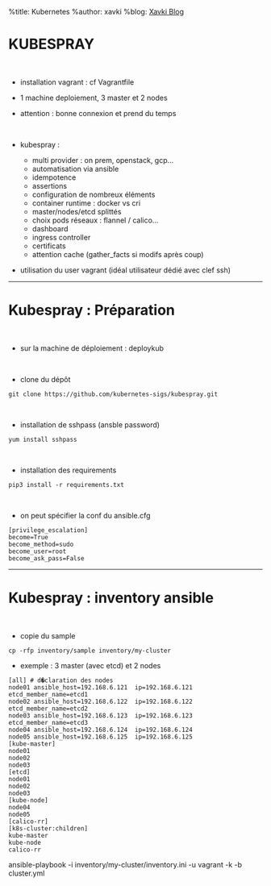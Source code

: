 %title: Kubernetes 
%author: xavki
%blog: [Xavki Blog](https://xavki.blog)

# KUBESPRAY


<br>

* installation vagrant : cf Vagrantfile

* 1 machine deploiement, 3 master et 2 nodes 

* attention : bonne connexion et prend du temps

<br>

* kubespray :
	* multi provider : on prem, openstack, gcp...
	* automatisation via ansible
	* idempotence
	* assertions
	* configuration de nombreux éléments
	* container runtime : docker vs cri
	* master/nodes/etcd splittés
	* choix pods réseaux : flannel / calico...
	* dashboard
	* ingress controller
	* certificats
	* attention cache (gather_facts si modifs après coup)

* utilisation du user vagrant (idéal utilisateur dédié avec clef ssh)

--------------------------------------------------------------------------------------

# Kubespray : Préparation


<br>

* sur la machine de déploiement : deploykub

<br>

* clone du dépôt

```
git clone https://github.com/kubernetes-sigs/kubespray.git
```

<br>

* installation de sshpass (ansble password)

```
yum install sshpass
```

<br>

* installation des requirements

```
pip3 install -r requirements.txt
```

<br>

* on peut spécifier la conf du ansible.cfg

```
[privilege_escalation]
become=True
become_method=sudo
become_user=root
become_ask_pass=False
```

---------------------------------------------------------------------------------------

# Kubespray : inventory ansible


<br>

* copie du sample

```
cp -rfp inventory/sample inventory/my-cluster
```

* exemple : 3 master (avec etcd) et 2 nodes 
```
[all] # d�claration des nodes
node01 ansible_host=192.168.6.121  ip=192.168.6.121 etcd_member_name=etcd1
node02 ansible_host=192.168.6.122  ip=192.168.6.122 etcd_member_name=etcd2
node03 ansible_host=192.168.6.123  ip=192.168.6.123 etcd_member_name=etcd3
node04 ansible_host=192.168.6.124  ip=192.168.6.124
node05 ansible_host=192.168.6.125  ip=192.168.6.125
[kube-master]
node01
node02
node03
[etcd]
node01
node02
node03
[kube-node]
node04
node05
[calico-rr]
[k8s-cluster:children]
kube-master
kube-node
calico-rr
```

ansible-playbook -i inventory/my-cluster/inventory.ini -u vagrant -k -b cluster.yml
